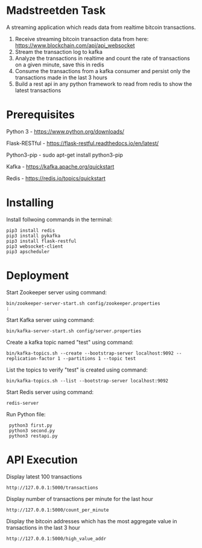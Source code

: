 # Madstreetden Task
A streaming application which reads data from realtime bitcoin transactions.

1. Receive streaming bitcoin transaction data from here: https://www.blockchain.com/api/api_websocket
2. Stream the transaction log to kafka
3. Analyze the transactions in realtime and count the rate of transactions on a given minute, save this in redis
4. Consume the transactions from a kafka consumer and persist only the transactions made in the last 3 hours
5. Build a rest api in any python framework to read from redis to show the latest transactions

#  Prerequisites

   Python 3 - https://www.python.org/downloads/
   
   Flask-RESTful - https://flask-restful.readthedocs.io/en/latest/
   
   Python3-pip - sudo apt-get install python3-pip
   
   Kafka - https://kafka.apache.org/quickstart
   
   Redis - https://redis.io/topics/quickstart
   
# Installing

   Install follwoing commands in the terminal:
    
    pip3 install redis
    pip3 install pykafka
    pip3 install flask-restful
    pip3 websocket-client 
    pip3 apscheduler
    
  # Deployment
 
   Start Zookeeper server using command:
   
    bin/zookeeper-server-start.sh config/zookeeper.properties
    :
   Start Kafka server using command:
    
    bin/kafka-server-start.sh config/server.properties
   
   Create a kafka topic named "test" using command:
    
    bin/kafka-topics.sh --create --bootstrap-server localhost:9092 --replication-factor 1 --partitions 1 --topic test
    
   List the topics to verify "test" is created using command:
   
    bin/kafka-topics.sh --list --bootstrap-server localhost:9092
    
   Start Redis server using command:
   
    redis-server
    
   Run Python file:
     
     python3 first.py
     python3 second.py
     python3 restapi.py
     
   # API Execution
     
   Display latest 100 transactions
   
    http://127.0.0.1:5000/transactions
    
   Display number of transactions per minute for the last hour
   
    http://127.0.0.1:5000/count_per_minute
    
   Display the bitcoin addresses which has the most aggregate value in transactions in the last 3 hour
    
    http://127.0.0.1:5000/high_value_addr


    
    
